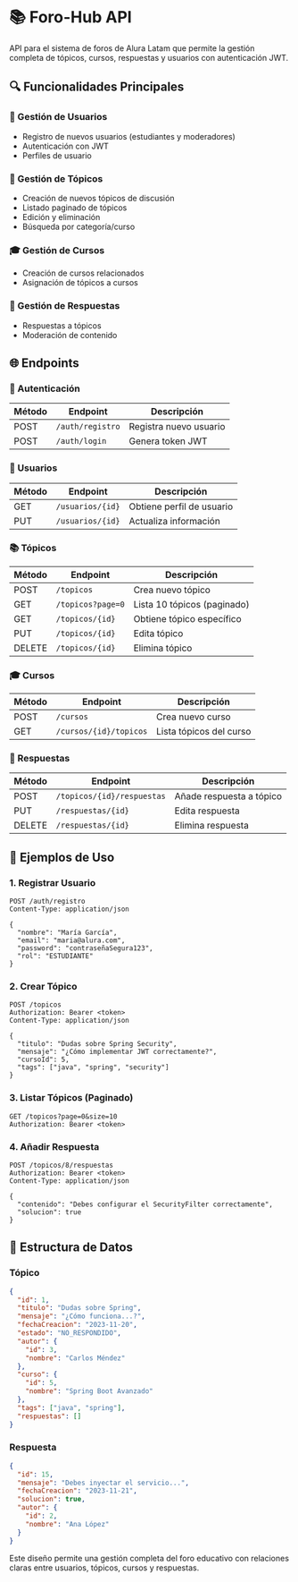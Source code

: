 # 📚 Foro-Hub API

API para el sistema de foros de Alura Latam que permite la gestión completa de tópicos, cursos, respuestas y usuarios con autenticación JWT.

## 🔍 Funcionalidades Principales

### 👥 Gestión de Usuarios
- Registro de nuevos usuarios (estudiantes y moderadores)
- Autenticación con JWT
- Perfiles de usuario

### 📝 Gestión de Tópicos
- Creación de nuevos tópicos de discusión
- Listado paginado de tópicos
- Edición y eliminación
- Búsqueda por categoría/curso

### 🎓 Gestión de Cursos
- Creación de cursos relacionados
- Asignación de tópicos a cursos

### 💬 Gestión de Respuestas
- Respuestas a tópicos
- Moderación de contenido

## 🌐 Endpoints

### 🔐 Autenticación
| Método | Endpoint       | Descripción                          |
|--------|----------------|--------------------------------------|
| POST   | `/auth/registro` | Registra nuevo usuario               |
| POST   | `/auth/login`    | Genera token JWT                     |

### 👤 Usuarios
| Método | Endpoint          | Descripción                          |
|--------|-------------------|--------------------------------------|
| GET    | `/usuarios/{id}`  | Obtiene perfil de usuario            |
| PUT    | `/usuarios/{id}`  | Actualiza información                |

### 📚 Tópicos
| Método | Endpoint              | Descripción                          |
|--------|-----------------------|--------------------------------------|
| POST   | `/topicos`            | Crea nuevo tópico                    |
| GET    | `/topicos?page=0`     | Lista 10 tópicos (paginado)          |
| GET    | `/topicos/{id}`       | Obtiene tópico específico            |
| PUT    | `/topicos/{id}`       | Edita tópico                         |
| DELETE | `/topicos/{id}`       | Elimina tópico                       |

### 🎓 Cursos
| Método | Endpoint              | Descripción                          |
|--------|-----------------------|--------------------------------------|
| POST   | `/cursos`             | Crea nuevo curso                     |
| GET    | `/cursos/{id}/topicos`| Lista tópicos del curso              |

### 💬 Respuestas
| Método | Endpoint                     | Descripción                          |
|--------|------------------------------|--------------------------------------|
| POST   | `/topicos/{id}/respuestas`    | Añade respuesta a tópico             |
| PUT    | `/respuestas/{id}`            | Edita respuesta                      |
| DELETE | `/respuestas/{id}`            | Elimina respuesta                    |

## 📝 Ejemplos de Uso

### 1. Registrar Usuario
```http
POST /auth/registro
Content-Type: application/json

{
  "nombre": "María García",
  "email": "maria@alura.com",
  "password": "contraseñaSegura123",
  "rol": "ESTUDIANTE"
}
```

### 2. Crear Tópico
```http
POST /topicos
Authorization: Bearer <token>
Content-Type: application/json

{
  "titulo": "Dudas sobre Spring Security",
  "mensaje": "¿Cómo implementar JWT correctamente?",
  "cursoId": 5,
  "tags": ["java", "spring", "security"]
}
```

### 3. Listar Tópicos (Paginado)
```http
GET /topicos?page=0&size=10
Authorization: Bearer <token>
```

### 4. Añadir Respuesta
```http
POST /topicos/8/respuestas
Authorization: Bearer <token>
Content-Type: application/json

{
  "contenido": "Debes configurar el SecurityFilter correctamente",
  "solucion": true
}
```

## 🔧 Estructura de Datos

### Tópico
```json
{
  "id": 1,
  "titulo": "Dudas sobre Spring",
  "mensaje": "¿Cómo funciona...?",
  "fechaCreacion": "2023-11-20",
  "estado": "NO_RESPONDIDO",
  "autor": {
    "id": 3,
    "nombre": "Carlos Méndez"
  },
  "curso": {
    "id": 5,
    "nombre": "Spring Boot Avanzado"
  },
  "tags": ["java", "spring"],
  "respuestas": []
}
```

### Respuesta
```json
{
  "id": 15,
  "mensaje": "Debes inyectar el servicio...",
  "fechaCreacion": "2023-11-21",
  "solucion": true,
  "autor": {
    "id": 2,
    "nombre": "Ana López"
  }
}
```

Este diseño permite una gestión completa del foro educativo con relaciones claras entre usuarios, tópicos, cursos y respuestas.
